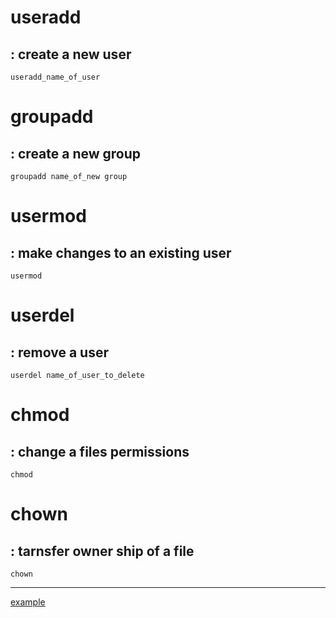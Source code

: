 # useradd
## : create a new user
    useradd_name_of_user
# groupadd
## : create a new group
    groupadd name_of_new group
# usermod
## : make changes to an existing user
    usermod
# userdel
## : remove a user
    userdel name_of_user_to_delete
# chmod
## : change a files permissions
    chmod  
# chown
## : tarnsfer owner ship of a file
    chown 
-----------------------------------------------
[example](https://github.com/ROT101/learn_something/blob/main/linux%20basics/manage_and_permissions/2_manage_and_permissions_tutorial.md)
